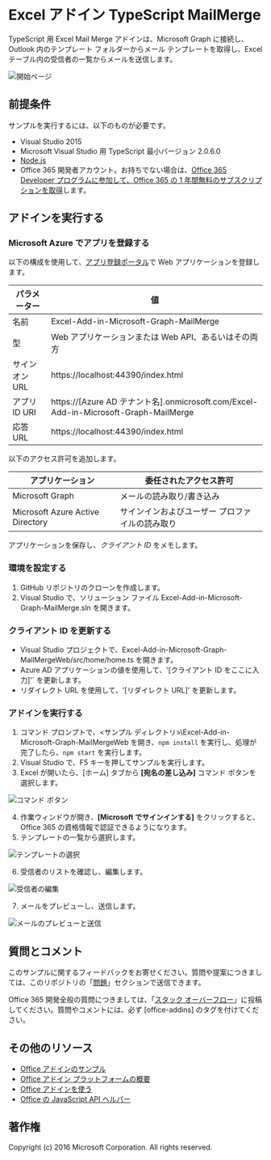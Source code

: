# <a name="excel-add-in-typescript-mailmerge"></a>Excel アドイン TypeScript MailMerge

TypeScript 用 Excel Mail Merge アドインは、Microsoft Graph に接続し、Outlook 内のテンプレート フォルダーからメール テンプレートを取得し、Excel テーブル内の受信者の一覧からメールを送信します。

![開始ページ](../readme-images/first_run.PNG)

## <a name="prerequisites"></a>前提条件

サンプルを実行するには、以下のものが必要です。

* Visual Studio 2015
* Microsoft Visual Studio 用 TypeScript 最小バージョン 2.0.6.0
* [Node.js](https://nodejs.org/)
* Office 365 開発者アカウント。お持ちでない場合は、[Office 365 Developer プログラムに参加して、Office 365 の 1 年間無料のサブスクリプションを取得](https://aka.ms/devprogramsignup)します。

## <a name="run-the-add-in"></a>アドインを実行する

### <a name="register-your-app-in-microsoft-azure"></a>Microsoft Azure でアプリを登録する

以下の構成を使用して、[アプリ登録ポータル](https://apps.dev.microsoft.com)で Web アプリケーションを登録します。

パラメーター | 値
---------|--------
名前 | Excel-Add-in-Microsoft-Graph-MailMerge
型 | Web アプリケーションまたは Web API、あるいはその両方
サインオン URL | https://localhost:44390/index.html
アプリ ID URI | https://[Azure AD テナント名].onmicrosoft.com/Excel-Add-in-Microsoft-Graph-MailMerge
応答 URL | https://localhost:44390/index.html

以下のアクセス許可を追加します。

アプリケーション | 委任されたアクセス許可
---------|--------
Microsoft Graph | メールの読み取り/書き込み
Microsoft Azure Active Directory | サインインおよびユーザー プロファイルの読み取り

アプリケーションを保存し、*クライアント ID* をメモします。

### <a name="set-up-your-environment"></a>環境を設定する

1. GitHub リポジトリのクローンを作成します。
3. Visual Studio で、ソリューション ファイル Excel-Add-in-Microsoft-Graph-MailMerge.sln を開きます。

### <a name="update-the-client-id"></a>クライアント ID を更新する

* Visual Studio プロジェクトで、Excel-Add-in-Microsoft-Graph-MailMergeWeb/src/home/home.ts を開きます。
* Azure AD アプリケーションの値を使用して、'[クライアント ID をここに入力]'` を更新します。
* リダイレクト URL を使用して、'[リダイレクト URL]' を更新します。

### <a name="run-the-add-in"></a>アドインを実行する

1. コマンド プロンプトで、\<サンプル ディレクトリ\>\Excel-Add-in-Microsoft-Graph-MailMergeWeb を開き、`npm install` を実行し、処理が完了したら、`npm start` を実行します。
2. Visual Studio で、F5 キーを押してサンプルを実行します。
3. Excel が開いたら、[ホーム] タブから **[宛名の差し込み]** コマンド ボタンを選択します。

![コマンド ボタン](../readme-images/command_button.PNG)

4. 作業ウィンドウが開き、**[Microsoft でサインインする]** をクリックすると、Office 365 の資格情報で認証できるようになります。
5. テンプレートの一覧から選択します。

![テンプレートの選択](../readme-images/select_template.PNG)

6. 受信者のリストを確認し、編集します。

![受信者の編集](../readme-images/mailmerge_table.PNG)

7. メールをプレビューし、送信します。

![メールのプレビューと送信](../readme-images/preview_send.PNG)

## <a name="questions-and-comments"></a>質問とコメント

このサンプルに関するフィードバックをお寄せください。質問や提案につきましては、このリポジトリの「[問題](https://github.com/OfficeDev/Excel-Add-in-TypeScript-MailMerge/issues)」セクションで送信できます。

Office 365 開発全般の質問につきましては、「[スタック オーバーフロー](http://stackoverflow.com/questions/tagged/office-addins)」に投稿してください。質問やコメントには、必ず [office-addins] のタグを付けてください。

## <a name="additional-resources"></a>その他のリソース

* [Office アドインのサンプル](https://github.com/OfficeDev?utf8=%E2%9C%93&query=-add-in)
* [Office アドイン プラットフォームの概要](http://dev.office.com/docs/add-ins/overview/office-add-ins)
* [Office アドインを使う](http://dev.office.com/getting-started/addins)
* [Office の JavaScript API ヘルパー](https://github.com/OfficeDev/office-js-helpers)

## <a name="copyright"></a>著作権

Copyright (c) 2016 Microsoft Corporation. All rights reserved.





